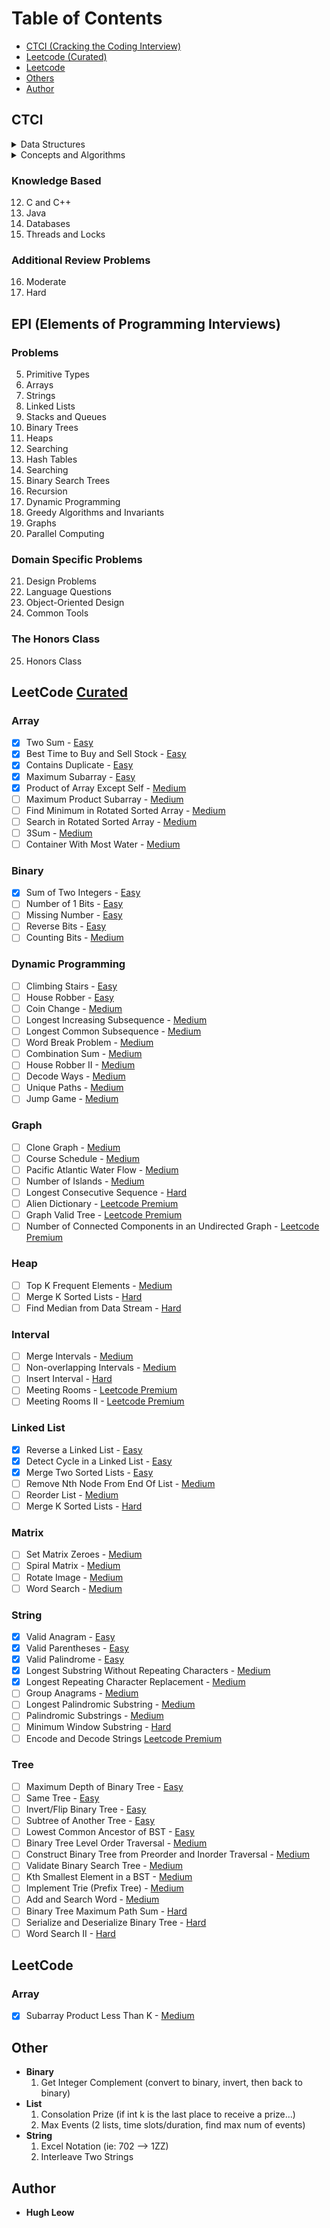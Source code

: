 # Table of Contents
- [CTCI (Cracking the Coding Interview)](#ctci)
- [Leetcode (Curated)](#leetcode-)
- [Leetcode](#leetcode)
- [Others](#others)
- [Author](#author)

## CTCI

<details>
  <summary>Data Structures</summary>  

1) Arrays and Strings  
2) Linked Lists  
3) Stacks and Queues  
4) Trees and Graphs  
</details>

<details>
  <summary>Concepts and Algorithms</summary>
#### 5) Bit Manipulation
#### 6) Math and Logic Puzzles
#### 7) Object-Oriented Design
#### 8) Recursion and Dynamic Programming
#### 9) System Design and Scalability
#### 10) Sorting and Searching
#### 11) Testing
</details>

### Knowledge Based
12) C and C++
13) Java
14) Databases
15) Threads and Locks

### Additional Review Problems
16) Moderate
17) Hard

## EPI (Elements of Programming Interviews)

### Problems
5) Primitive Types
6) Arrays
7) Strings
8) Linked Lists
9) Stacks and Queues
10) Binary Trees
11) Heaps
12) Searching
13) Hash Tables
14) Searching
15) Binary Search Trees
16) Recursion
17) Dynamic Programming
18) Greedy Algorithms and Invariants
19) Graphs
20) Parallel Computing

### Domain Specific Problems
21) Design Problems
22) Language Questions
23) Object-Oriented Design
24) Common Tools

### The Honors Class
25) Honors Class

## LeetCode [Curated](https://www.teamblind.com/article/New-Year-Gift---Curated-List-of-Top-100-LeetCode-Questions-to-Save-Your-Time-OaM1orEU)

### Array 
- [x] Two Sum - [Easy](https://leetcode.com/problems/two-sum/)
- [x] Best Time to Buy and Sell Stock - [Easy](https://leetcode.com/problems/best-time-to-buy-and-sell-stock/)
- [x] Contains Duplicate - [Easy](https://leetcode.com/problems/contains-duplicate/)
- [x] Maximum Subarray - [Easy](https://leetcode.com/problems/maximum-subarray/)
- [x] Product of Array Except Self - [Medium](https://leetcode.com/problems/product-of-array-except-self/)
- [ ] Maximum Product Subarray - [Medium](https://leetcode.com/problems/maximum-product-subarray/)
- [ ] Find Minimum in Rotated Sorted Array - [Medium](https://leetcode.com/problems/find-minimum-in-rotated-sorted-array/)
- [ ] Search in Rotated Sorted Array - [Medium](https://leetcode.com/problems/search-in-rotated-sorted-array/)
- [ ] 3Sum - [Medium](https://leetcode.com/problems/3sum/)
- [ ] Container With Most Water - [Medium](https://leetcode.com/problems/container-with-most-water/)

### Binary  
- [x] Sum of Two Integers - [Easy](https://leetcode.com/problems/sum-of-two-integers/)
- [ ] Number of 1 Bits - [Easy](https://leetcode.com/problems/number-of-1-bits/)
- [ ] Missing Number - [Easy](https://leetcode.com/problems/missing-number/)
- [ ] Reverse Bits - [Easy](https://leetcode.com/problems/reverse-bits/)
- [ ] Counting Bits - [Medium](https://leetcode.com/problems/counting-bits/)

### Dynamic Programming
- [ ] Climbing Stairs - [Easy](https://leetcode.com/problems/climbing-stairs/)
- [ ] House Robber - [Easy](https://leetcode.com/problems/house-robber/)
- [ ] Coin Change - [Medium](https://leetcode.com/problems/coin-change/)
- [ ] Longest Increasing Subsequence - [Medium](https://leetcode.com/problems/longest-increasing-subsequence/)
- [ ] Longest Common Subsequence - [Medium](https://leetcode.com/problems/longest-common-subsequence/)
- [ ] Word Break Problem - [Medium](https://leetcode.com/problems/word-break/)
- [ ] Combination Sum - [Medium](https://leetcode.com/problems/combination-sum-iv/)
- [ ] House Robber II - [Medium](https://leetcode.com/problems/house-robber-ii/)
- [ ] Decode Ways - [Medium](https://leetcode.com/problems/decode-ways/)
- [ ] Unique Paths - [Medium](https://leetcode.com/problems/unique-paths/)
- [ ] Jump Game - [Medium](https://leetcode.com/problems/jump-game/)

### Graph
- [ ] Clone Graph - [Medium](https://leetcode.com/problems/clone-graph/)
- [ ] Course Schedule - [Medium](https://leetcode.com/problems/course-schedule/)
- [ ] Pacific Atlantic Water Flow - [Medium](https://leetcode.com/problems/pacific-atlantic-water-flow/)
- [ ] Number of Islands - [Medium](https://leetcode.com/problems/number-of-islands/)
- [ ] Longest Consecutive Sequence - [Hard](https://leetcode.com/problems/longest-consecutive-sequence/)
- [ ] Alien Dictionary - [Leetcode Premium](https://leetcode.com/problems/alien-dictionary/)
- [ ] Graph Valid Tree - [Leetcode Premium](https://leetcode.com/problems/graph-valid-tree/)
- [ ] Number of Connected Components in an Undirected Graph - [Leetcode Premium](https://leetcode.com/problems/number-of-connected-components-in-an-undirected-graph/)

### Heap 
- [ ] Top K Frequent Elements - [Medium](https://leetcode.com/problems/top-k-frequent-elements/)
- [ ] Merge K Sorted Lists - [Hard](https://leetcode.com/problems/merge-k-sorted-lists/)
- [ ] Find Median from Data Stream - [Hard](https://leetcode.com/problems/find-median-from-data-stream/)

### Interval 
- [ ] Merge Intervals - [Medium](https://leetcode.com/problems/merge-intervals/)
- [ ] Non-overlapping Intervals - [Medium](https://leetcode.com/problems/non-overlapping-intervals/)
- [ ] Insert Interval - [Hard](https://leetcode.com/problems/insert-interval/)
- [ ] Meeting Rooms - [Leetcode Premium](https://leetcode.com/problems/meeting-rooms/)
- [ ] Meeting Rooms II - [Leetcode Premium](https://leetcode.com/problems/meeting-rooms-ii/)

### Linked List 
- [x] Reverse a Linked List - [Easy](https://leetcode.com/problems/reverse-linked-list/)
- [x] Detect Cycle in a Linked List - [Easy](https://leetcode.com/problems/linked-list-cycle/)
- [x] Merge Two Sorted Lists - [Easy](https://leetcode.com/problems/merge-two-sorted-lists/)
- [ ] Remove Nth Node From End Of List - [Medium](https://leetcode.com/problems/remove-nth-node-from-end-of-list/)
- [ ] Reorder List - [Medium](https://leetcode.com/problems/reorder-list/)
- [ ] Merge K Sorted Lists - [Hard](https://leetcode.com/problems/merge-k-sorted-lists/)

### Matrix 
- [ ] Set Matrix Zeroes - [Medium](https://leetcode.com/problems/set-matrix-zeroes/)
- [ ] Spiral Matrix - [Medium](https://leetcode.com/problems/spiral-matrix/)
- [ ] Rotate Image - [Medium](https://leetcode.com/problems/rotate-image/)
- [ ] Word Search - [Medium](https://leetcode.com/problems/word-search/)

### String
- [x] Valid Anagram - [Easy](https://leetcode.com/problems/valid-anagram/)
- [x] Valid Parentheses - [Easy](https://leetcode.com/problems/valid-parentheses/)
- [x] Valid Palindrome - [Easy](https://leetcode.com/problems/valid-palindrome/)
- [x] Longest Substring Without Repeating Characters - [Medium](https://leetcode.com/problems/longest-substring-without-repeating-characters/)
- [x] Longest Repeating Character Replacement - [Medium](https://leetcode.com/problems/longest-repeating-character-replacement/)
- [ ] Group Anagrams - [Medium](https://leetcode.com/problems/group-anagrams/)
- [ ] Longest Palindromic Substring - [Medium](https://leetcode.com/problems/longest-palindromic-substring/)
- [ ] Palindromic Substrings - [Medium](https://leetcode.com/problems/palindromic-substrings/)
- [ ] Minimum Window Substring - [Hard](https://leetcode.com/problems/minimum-window-substring/)
- [ ] Encode and Decode Strings [Leetcode Premium](https://leetcode.com/problems/encode-and-decode-strings/)

### Tree 
- [ ] Maximum Depth of Binary Tree - [Easy](https://leetcode.com/problems/maximum-depth-of-binary-tree/)
- [ ] Same Tree - [Easy](https://leetcode.com/problems/same-tree/)
- [ ] Invert/Flip Binary Tree - [Easy](https://leetcode.com/problems/invert-binary-tree/)
- [ ] Subtree of Another Tree - [Easy](https://leetcode.com/problems/subtree-of-another-tree/)
- [ ] Lowest Common Ancestor of BST - [Easy](https://leetcode.com/problems/lowest-common-ancestor-of-a-binary-search-tree/)
- [ ] Binary Tree Level Order Traversal - [Medium](https://leetcode.com/problems/binary-tree-level-order-traversal/)
- [ ] Construct Binary Tree from Preorder and Inorder Traversal - [Medium](https://leetcode.com/problems/construct-binary-tree-from-preorder-and-inorder-traversal/)
- [ ] Validate Binary Search Tree - [Medium](https://leetcode.com/problems/validate-binary-search-tree/)
- [ ] Kth Smallest Element in a BST - [Medium](https://leetcode.com/problems/kth-smallest-element-in-a-bst/)
- [ ] Implement Trie (Prefix Tree) - [Medium](https://leetcode.com/problems/implement-trie-prefix-tree/)
- [ ] Add and Search Word - [Medium](https://leetcode.com/problems/add-and-search-word-data-structure-design/)
- [ ] Binary Tree Maximum Path Sum - [Hard](https://leetcode.com/problems/binary-tree-maximum-path-sum/)
- [ ] Serialize and Deserialize Binary Tree - [Hard](https://leetcode.com/problems/serialize-and-deserialize-binary-tree/)
- [ ] Word Search II - [Hard](https://leetcode.com/problems/word-search-ii/)

## LeetCode 

### Array
- [x] Subarray Product Less Than K - [Medium](https://leetcode.com/problems/subarray-product-less-than-k/)

## Other
- **Binary** 
  1. Get Integer Complement (convert to binary, invert, then back to binary)
- **List**
  1. Consolation Prize (if int k is the last place to receive a prize...)
  2. Max Events (2 lists, time slots/duration, find max num of events)  
- **String** 
  1. Excel Notation (ie: 702 --> 1ZZ)  
  2. Interleave Two Strings  

## Author

* **Hugh Leow**
